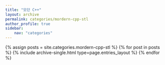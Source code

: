```yaml
---
title: "모던 C++"
layout: archive
permalink: categories/mordern-cpp-stl
author_profile: true
sidebar: 
    nav: "categories"
---
```


{% assign posts = site.categories.mordern-cpp-stl %}
{% for post in posts %} {% include archive-single.html type=page.entries_layout %} {% endfor %}